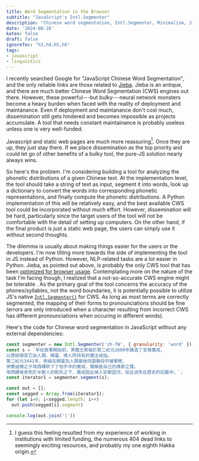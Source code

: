 ```yaml
---
title: Word Segmentation in the Browser
subtitle: "JavaScript's Intl.Segmenter"
description: "Chinese word segmentation, Intl.Segmenter, Minimalism, Jieba"
date: '2024-08-28'
katex: false
draft: false
ignoreToc: "h3,h4,h5,h6"
tags:
- javascript
- linguistics
---
```


I recently searched Google for "JavaScript Chinese Word Segmentation", and the only reliable links are those related to [Jieba](https://github.com/fxsjy/jieba). 
Jieba is an antique, and there are much better Chinese Word Segmentation (CWS) engines out there. 
However, these powerful---but bulky---neural network monsters become a heavy burden when faced with the reality of deployment and maintanance. Even if deployment and maintanance don't cost much, dissemination still gets hindered and becomes impossible as projects accumulate. 
A tool that needs constant maintainance is probably useless unless one is very well-funded. 

Javascript and static web pages are much more reassuring[^1]. Once they are up, they just stay there.
If we place dissemination as the top priority and could let go of other benefits of a bulky tool, the pure-JS solution nearly always wins.

[^1]: I guess this feeling resulted from my experience of working in institutions with limited funding, the numerous 404 dead links to seemingly exciting resources, and probably my one eighth Hakka origin.

So here's the problem. I'm considering building a tool for analyzing the phonetic distributions of a given Chinese text. 
At the implementation level, the tool should take a string of text as input, segment it into words, look up a dictionary to convert the words into corresponding phonetic representations, and finally compute the phonetic distributions.
A Python implementation of this will be relatively easy, and the best available CWS tool could be incorporated without much effort.
However, dissemination will be hard, particularly since the target users of the tool will not be comfortable with the detail of setting up computers.
On the other hand, if the final product is just a static web page, the users can simply use it without second thoughts.

The dilemma is usually about making things easier for the users or the developers. I'm now tilting more towards the side of implementing the tool in JS instead of Python. However, NLP-related tasks are a lot easier in Python. Jieba, as pointed out above, is probably the only CWS tool that has been [optimized for browser usage](https://github.com/fengkx/jieba-wasm). Contemplating more on the nature of the task I'm facing though, I realized that a not-so-accurate CWS engine might be tolerable . As the primary goal of the tool concerns the accuracy of the phones/syllables, not the word boundaries, it is potentially possible to utilize JS's native [`Intl.Segmenter()`](https://developer.mozilla.org/en-US/docs/Web/JavaScript/Reference/Global_Objects/Intl/Segmenter) for CWS. As long as most terms are correctly segmented, the mapping of their forms to pronounciations should be fine (errors are only introduced when a character resulting from incorrect CWS has different pronounciations when occuring in different words). 

Here's the code for Chinese word segmentation in JavaScript without any external dependencies:

```javascript
const segmenter = new Intl.Segmenter('zh-TW', { granularity: 'word' });
const s = `早在故事開始前，黑魔王索倫於第二紀元1600年鑄造了至尊魔戒，
以便統御其它由人類、精靈、矮人所持有的魔法戒指。
第二紀元3441年，索倫在精靈及人類最後同盟戰役中被擊敗，
伊蘭迪爾之子埃西鐸砍下了他手中的魔戒，聲稱是自己的傳家之寶。
埃西鐸後來死於半獸人的箭矢之下，魔戒因此掉入安都因河，從此消失在歷史的記載中。`;
const iterator1 = segmenter.segment(s);

const out = [];
const segged = Array.from(iterator1);
for (let i=0; i<segged.length; i++)
  out.push(segged[i].segment)

console.log(out.join('|'))
```
